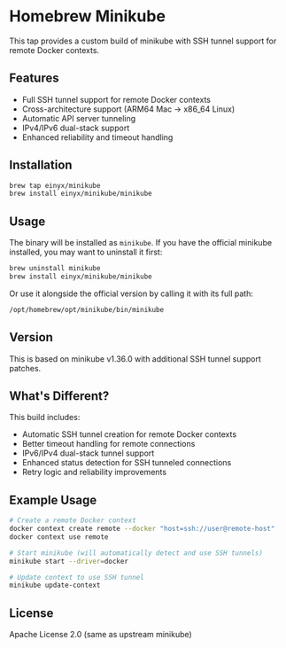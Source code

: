 # Homebrew Minikube

This tap provides a custom build of minikube with SSH tunnel support for remote Docker contexts.

## Features

- Full SSH tunnel support for remote Docker contexts
- Cross-architecture support (ARM64 Mac -> x86_64 Linux)
- Automatic API server tunneling
- IPv4/IPv6 dual-stack support
- Enhanced reliability and timeout handling

## Installation

```bash
brew tap einyx/minikube
brew install einyx/minikube/minikube
```

## Usage

The binary will be installed as `minikube`. If you have the official minikube installed, you may want to uninstall it first:

```bash
brew uninstall minikube
brew install einyx/minikube/minikube
```

Or use it alongside the official version by calling it with its full path:

```bash
/opt/homebrew/opt/minikube/bin/minikube
```

## Version

This is based on minikube v1.36.0 with additional SSH tunnel support patches.

## What's Different?

This build includes:
- Automatic SSH tunnel creation for remote Docker contexts
- Better timeout handling for remote connections
- IPv6/IPv4 dual-stack tunnel support
- Enhanced status detection for SSH tunneled connections
- Retry logic and reliability improvements

## Example Usage

```bash
# Create a remote Docker context
docker context create remote --docker "host=ssh://user@remote-host"
docker context use remote

# Start minikube (will automatically detect and use SSH tunnels)
minikube start --driver=docker

# Update context to use SSH tunnel
minikube update-context
```

## License

Apache License 2.0 (same as upstream minikube)
